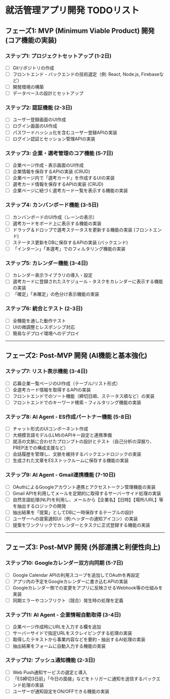 # 就活管理アプリ開発 TODOリスト

## フェーズ1: MVP (Minimum Viable Product) 開発 (コア機能の実装)

### ステップ1: プロジェクトセットアップ (1-2日)

-   [ ] Gitリポジトリの作成
-   [ ] フロントエンド・バックエンドの技術選定（例: React, Node.js, Firebaseなど）
-   [ ] 開発環境の構築
-   [ ] データベースの設計とセットアップ

### ステップ2: 認証機能 (2-3日)

-   [ ] ユーザー登録画面のUI作成
-   [ ] ログイン画面のUI作成
-   [ ] パスワードハッシュ化を含むユーザー登録APIの実装
-   [ ] ログイン認証とセッション管理APIの実装

### ステップ3: 企業・選考管理のコア機能 (5-7日)

-   [ ] 企業ページ作成・表示画面のUI作成
-   [ ] 企業情報を保存するAPIの実装 (CRUD)
-   [ ] 企業ページ内で「選考カード」を作成するUIの実装
-   [ ] 選考カード情報を保存するAPIの実装 (CRUD)
-   [ ] 企業ページに紐づく選考カード一覧を表示する機能の実装

### ステップ4: カンバンボード機能 (3-5日)

-   [ ] カンバンボードのUI作成（レーンの表示）
-   [ ] 選考カードをボード上に表示する機能の実装
-   [ ] ドラッグ＆ドロップで選考ステータスを更新する機能の実装 (フロントエンド)
-   [ ] ステータス更新をDBに保存するAPIの実装 (バックエンド)
-   [ ] 「インターン」「本選考」でのフィルタリング機能の実装

### ステップ5: カレンダー機能 (3-4日)

-   [ ] カレンダー表示ライブラリの導入・設定
-   [ ] 選考カードに登録されたスケジュール・タスクをカレンダーに表示する機能の実装
-   [ ] 「確定」「未確定」の色分け表示機能の実装

### ステップ6: 統合とテスト (2-3日)

-   [ ] 全機能を通した動作テスト
-   [ ] UIの微調整とレスポンシブ対応
-   [ ] 簡易なデプロイ環境へのデプロイ

---

## フェーズ2: Post-MVP 開発 (AI機能と基本強化)

### ステップ7: リスト表示機能 (3-4日)

-   [ ] 応募企業一覧ページのUI作成（テーブル/リスト形式）
-   [ ] 全選考カード情報を取得するAPIの実装
-   [ ] フロントエンドでのソート機能（締切日順、ステータス順など）の実装
-   [ ] フロントエンドでのキーワード検索・フィルタリング機能の実装

### ステップ8: AI Agent - ES作成パートナー機能 (5-8日)

-   [ ] チャット形式のUIコンポーネント作成
-   [ ] 大規模言語モデル(LLM)のAPIキー設定と連携準備
-   [ ] 就活の文脈に合わせたプロンプトの設計とテスト（自己分析の深掘り、PREP法での構成支援など）
-   [ ] 会話履歴を管理し、文脈を維持するバックエンドロジックの実装
-   [ ] 生成された文章をESストックルームに保存する機能の実装

### ステップ9: AI Agent - Gmail連携機能 (7-10日)

-   [ ] OAuthによるGoogleアカウント連携とアクセストークン管理機能の実装
-   [ ] Gmail APIを利用してメールを定期的に取得するサーバーサイド処理の実装
-   [ ] 自然言語処理(NLP)を利用し、メールから【企業名】【日時】【場所/URL】等を抽出するロジックの開発
-   [ ] 抽出結果を「提案」としてDBに一時保存するテーブルの設計
-   [ ] ユーザーへの提案通知UI（例:ヘッダーの通知アイコン）の実装
-   [ ] 提案をワンクリックでカレンダーとタスクに正式登録する機能の実装

---

## フェーズ3: Post-MVP 開発 (外部連携と利便性向上)

### ステップ10: Googleカレンダー双方向同期 (5-7日)

-   [ ] Google Calendar APIの利用スコープを追加してOAuthを再設定
-   [ ] アプリ内の予定をGoogleカレンダーに書き込むAPIの実装
-   [ ] Googleカレンダー側での変更をアプリに反映させるWebhook等の仕組みを実装
-   [ ] 同期エラーやコンフリクト（競合）発生時の処理を定義

### ステップ11: AI Agent - 企業情報自動取得 (3-4日)

-   [ ] 企業ページ作成時にURLを入力する欄を追加
-   [ ] サーバーサイドで指定URLをスクレイピングする処理の実装
-   [ ] 取得したテキストから事業内容などを要約・抽出するAI処理の実装
-   [ ] 抽出結果をフォームに自動入力する機能の実装

### ステップ12: プッシュ通知機能 (2-3日)

-   [ ] Web Push通知サービスの選定と導入
-   [ ] 「ES締切3日前」「今日の面接」などをトリガーに通知を送信するバックエンド処理の実装
-   [ ] ユーザーが通知設定をON/OFFできる機能の実装